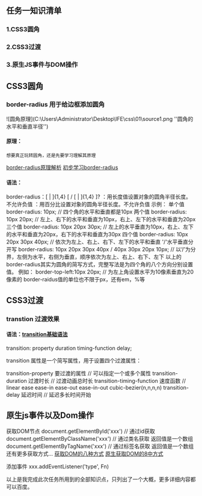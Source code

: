## 任务一知识清单
### 1.CSS3圆角
### 2.CSS3过渡
### 3.原生JS事件与DOM操作

## CSS3圆角
### border-radius  用于给边框添加圆角

![圆角原理](C:\Users\Administrator\Desktop\IFE\css\01\source1.png ''圆角的水平和垂直半径'')

#### 原理：
	想要真正玩转圆角，还是先要学习理解其原理
[border-radius原理解析](https://jingyan.baidu.com/article/1876c852549b2a890b1376bf.html)
[初步学习border-radius](https://www.cnblogs.com/s-b-b/p/5830119.html)
#### 语法：
 border-radius：[ <length> | <percentage> ]{1,4} [ / [ <length> | <percentage> ]{1,4} ]?
        <length>：用长度值设置对象的圆角半径长度。不允许负值
        <percentage>：用百分比设置对象的圆角半径长度。不允许负值
	示例：
	单个值 border-radius: 10px;  // 四个角的水平和垂直都是10px
	两个值 border-radius: 10px 20px; // 左上、右下的水平和垂直为10px，右上、左下的水平和垂直为20px
	三个值 border-radius: 10px 20px 30px; // 左上的水平垂直为10px，右上、左下的水平和垂直为20px，右下的水平和垂直为30px
	四个值 border-radius: 10px 20px 30px 40px; // 依次为左上、右上、右下、左下的水平和垂直
	'/'水平垂直分开写
								border-radius: 10px 20px 30px 40px / 40px 30px 20px 10px; // 以‘/’为分界，左侧为水平，右侧为垂直，顺序依次为左上、右上、右下、左下
	以上的border-radius其实为圆角的简写方式，完整写法是为四个角的八个方向分别设置值。
	例如： border-top-left:10px 20px; // 为左上角设置水平为10像素垂直为20像素的
	border-raidus值的单位也不限于px，还有em，%等
	
## CSS3过渡
### transtion 过渡效果
#### 语法：[transition基础语法](http://www.w3school.com.cn/cssref/pr_transition.asp)

transition: property duration timing-function delay;

transition 属性是一个简写属性，用于设置四个过渡属性：

transition-property 要过渡的属性 // 可以指定一个或多个属性
transition-duration 过渡时长 // 过渡动画总时长
transition-timing-function 速度函数 // linear ease ease-in ease-out ease-in-out cubic-bezier(n,n,n,n)
transition-delay 延迟时间 // 延迟多长时间开始

## 原生js事件以及Dom操作
获取DOM节点 
document.getElementById('xxx') // 通过id获取
document.getElementByClassName('xxx') // 通过类名获取 返回值是一个数组
document.getElementByTagName('xxx') // 通过标签名获取 返回值是一个数组
还有更多获取方式...
[获取DOM的八种方式](https://www.cnblogs.com/web-record/p/10131782.html)
[原生获取DOM的8中方式](https://www.cnblogs.com/web-record/p/10131782.html)

添加事件 
xxx.addEventListener('type', Fn)

以上是我完成此次任务所用到的全部知识点，只列出了一个大概，更多详细内容都可以百度。

​      